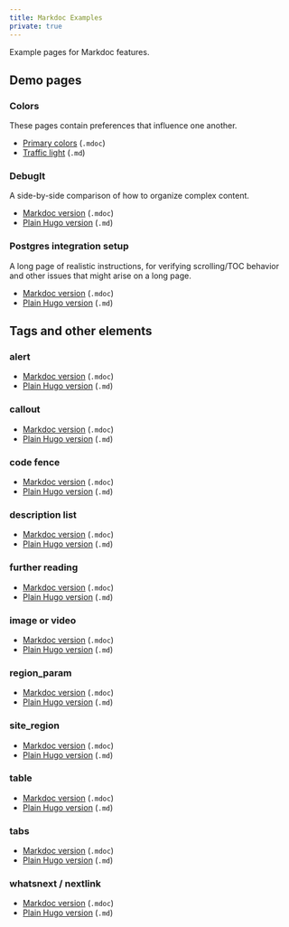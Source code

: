 ```yaml
---
title: Markdoc Examples
private: true
---
```


Example pages for Markdoc features.

## Demo pages

### Colors

These pages contain preferences that influence one another.

- [Primary colors][27] (`.mdoc`)
- [Traffic light][28] (`.md`)

### DebugIt

A side-by-side comparison of how to organize complex content.

- [Markdoc version][25] (`.mdoc`)
- [Plain Hugo version][26] (`.md`)

### Postgres integration setup

A long page of realistic instructions, for verifying scrolling/TOC behavior and other issues that might arise on a long page.

- [Markdoc version][23] (`.mdoc`)
- [Plain Hugo version][24] (`.md`)

## Tags and other elements

### alert

- [Markdoc version][1] (`.mdoc`)
- [Plain Hugo version][2] (`.md`)

### callout

- [Markdoc version][3] (`.mdoc`)
- [Plain Hugo version][4] (`.md`)

### code fence

- [Markdoc version][5] (`.mdoc`)
- [Plain Hugo version][6] (`.md`)

### description list

- [Markdoc version][7] (`.mdoc`)
- [Plain Hugo version][8] (`.md`)

### further reading

- [Markdoc version][9] (`.mdoc`)
- [Plain Hugo version][10] (`.md`)

### image or video

- [Markdoc version][11] (`.mdoc`)
- [Plain Hugo version][12] (`.md`)

### region_param

- [Markdoc version][13] (`.mdoc`)
- [Plain Hugo version][14] (`.md`)

### site_region

- [Markdoc version][15] (`.mdoc`)
- [Plain Hugo version][16] (`.md`)

### table

- [Markdoc version][17] (`.mdoc`)
- [Plain Hugo version][18] (`.md`)

### tabs

- [Markdoc version][19] (`.mdoc`)
- [Plain Hugo version][20] (`.md`)

### whatsnext / nextlink

- [Markdoc version][21] (`.mdoc`)
- [Plain Hugo version][22] (`.md`)

[1]: /markdoc/tags_and_elements/alert
[2]: /markdoc/tags_and_elements/alert/control
[3]: /markdoc/tags_and_elements/callout
[4]: /markdoc/tags_and_elements/callout/control
[5]: /markdoc/tags_and_elements/code_block
[6]: /markdoc/tags_and_elements/code_block/control
[7]: /markdoc/tags_and_elements/description_list
[8]: /markdoc/tags_and_elements/description_list/control
[9]: /markdoc/tags_and_elements/further_reading
[10]: /markdoc/tags_and_elements/further_reading/control
[11]: /markdoc/tags_and_elements/image_or_video
[12]: /markdoc/tags_and_elements/image_or_video/control
[13]: /markdoc/tags_and_elements/region_param
[14]: /markdoc/tags_and_elements/region_param/control
[15]: /markdoc/tags_and_elements/site_region
[16]: /markdoc/tags_and_elements/site_region/control
[17]: /markdoc/tags_and_elements/table
[18]: /markdoc/tags_and_elements/table/control
[19]: /markdoc/tags_and_elements/tabs
[20]: /markdoc/tags_and_elements/tabs/control
[21]: /markdoc/tags_and_elements/whatsnext
[22]: /markdoc/tags_and_elements/whatsnext/control
[23]: /markdoc/demos/postgres_setup
[24]: /markdoc/demos/postgres_setup/control
[25]: /markdoc/demos/debug_it
[26]: /markdoc/demos/debug_it/control
[27]: /markdoc/demos/colors/primary
[28]: /markdoc/demos/colors/traffic_light